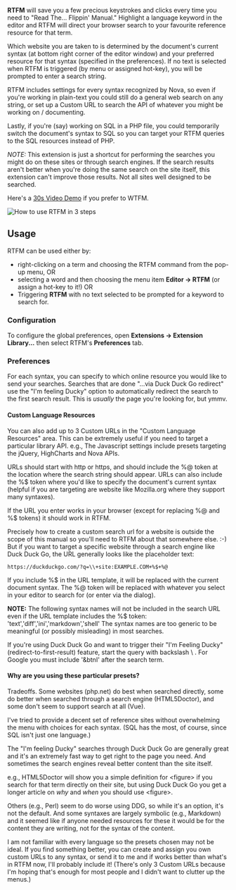 **RTFM** will save you a few precious keystrokes and clicks every time you need to
"Read The... Flippin' Manual." Highlight a language keyword in the editor and RTFM will direct your
browser search to your favourite reference resource for that term.

Which website you are taken to is determined by the document's current syntax (at bottom right
corner of the editor window) and your preferred resource for that syntax (specified in the
preferences). If no text is selected when RTFM is triggered (by menu or assigned hot-key),
you will be prompted to enter a search string.

RTFM includes settings for every syntax recognized by Nova, so even if you're working in
plain-text you could still do a general web search on any string, or set up a Custom URL to search
the API of whatever you might be working on / documenting.

Lastly, if you're (say) working on SQL in a PHP file, you could temporarily switch the document's
syntax to SQL so you can target your RTFM queries to the SQL resources instead of PHP.

*NOTE:* This extension is just a shortcut for performing the searches you might do on these sites
or through search engines. If the search results aren't better when you're doing the same search
on the site itself, this extension can't improve those results. Not all sites well designed to
be searched.

Here's a [30s Video Demo](https://ext.runcode.run/rtfm/readme/RTFM_howto.mp4)
if you prefer to WTFM.

![How to use RTFM in 3 steps](https://ext.runcode.run/rtfm/readme/RTFM_howto.png)

## Usage

RTFM can be used either by:
- right-clicking on a term and choosing the RTFM command from the pop-up menu, OR
- selecting a word and then choosing the menu item **Editor → RTFM** (or assign a hot-key to it!) OR
- Triggering **RTFM** with no text selected to be prompted for a keyword to search for.

### Configuration

To configure the global preferences, open **Extensions → Extension Library...** then select
RTFM's **Preferences** tab.

### Preferences

For each syntax, you can specify to which online resource you would like to send your searches.
Searches that are done "...via Duck Duck Go redirect" use the "I'm feeling Ducky" option to
automatically redirect the search to the first search result. This is *usually* the page you're
looking for, but ymmv.

#### Custom Language Resources

You can also add up to 3 Custom URLs in the "Custom Language Resources" area. This can be extremely
useful if you need to target a particular library API. e.g., The Javascript settings include presets
targeting the jQuery, HighCharts and Nova APIs.

URLs should start with http or https, and should include the %@ token at the location where the
search string should appear. URLs can also include the %$ token where you'd like to specify the
document's current syntax (helpful if you are targeting are website like Mozilla.org where they
support many syntaxes).

If the URL you enter works in your browser (except for replacing %@ and %$ tokens) it should work
in RTFM.

Precisely how to create a custom search url for a website is outside the scope of this manual so
you'll need to RTFM about that somewhere else. :-) But if you want to target a specific website
through a search engine like Duck Duck Go, the URL generally looks like the placeholder text:

    https://duckduckgo.com/?q=\\+site:EXAMPLE.COM+%$+%@

If you include %$ in the URL template, it will be replaced with the current document syntax.
The %@ token will be replaced with whatever you select in your editor to search for
(or enter via the dialog).

**NOTE:** The following syntax names will not be included in the search URL even if the URL template
includes the %$ token:
   'text','diff','ini','markdown','shell'
The syntax names are too generic to be meaningful (or possibly misleading) in most searches.

If you're using Duck Duck Go and want to trigger their "I'm Feeling Ducky"
(redirect-to-first-result) feature, start the query with backslash \ . For Google you must include
'&btnI' after the search term.

#### Why are you using these particular presets?

Tradeoffs. Some websites (php.net) do best when searched directly, some do better when searched
through a search engine (HTML5Doctor), and some don't seem to support search at all (Vue).

I've tried to provide a decent set of reference sites without overwhelming the menu with choices
for each syntax. (SQL has the most, of course, since SQL isn't just one language.)

The "I'm feeling Ducky" searches through Duck Duck Go are generally great and it's an extremely
fast way to get right to the page you need. And sometimes the search engines reveal better content
than the site itself.

e.g., HTML5Doctor will show you a simple definition for \<figure\> if you search for that term
directly on their site, but using Duck Duck Go you get a longer article on *why* and *when* you
should use \<figure\>.

Others (e.g., Perl) seem to do worse using DDG, so while it's an option, it's not the default. And
some syntaxes are largely symbolic (e.g., Markdown) and it seemed like if anyone needed resources
for these it would be for the content they are writing, not for the syntax of the content.

I am not familiar with every language so the presets chosen may not be ideal. If you find something
better, you can create and assign you own custom URLs to any syntax, or send it to me and if works
better than what's in RTFM now, I'll probably include it! (There's only 3 Custom URLs
because I'm hoping that's enough for most people and I didn't want to clutter up the menus.)
